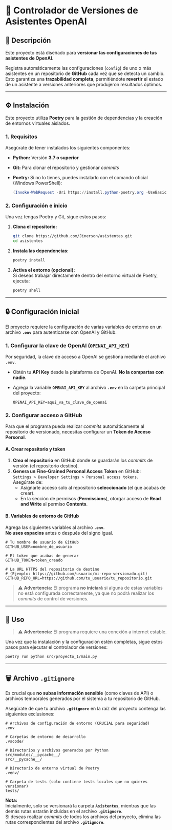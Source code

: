 # 🤖 Controlador de Versiones de Asistentes OpenAI

## 📖 Descripción

Este proyecto está diseñado para **versionar las configuraciones de tus asistentes de OpenAI**.

Registra automáticamente las configuraciones (`config`) de uno o más asistentes en un repositorio de **GitHub** cada vez que se detecta un cambio.  
Esto garantiza una **trazabilidad completa**, permitiéndote **revertir** el estado de un asistente a versiones anteriores que produjeron resultados óptimos.

---

## ⚙️ Instalación

Este proyecto utiliza **Poetry** para la gestión de dependencias y la creación de entornos virtuales aislados.

### 1. Requisitos

Asegúrate de tener instalados los siguientes componentes:

- **Python:** Versión **3.7 o superior**  
- **Git:** Para clonar el repositorio y gestionar *commits*  
- **Poetry:** Si no lo tienes, puedes instalarlo con el comando oficial (Windows PowerShell):

  ```powershell
  (Invoke-WebRequest -Uri https://install.python-poetry.org -UseBasicParsing).Content | python -
  ```

### 2. Configuración e inicio

Una vez tengas Poetry y Git, sigue estos pasos:

1. **Clona el repositorio:**
   ```bash
   git clone https://github.com/Jinerson/asistentes.git
   cd asistentes
   ```

2. **Instala las dependencias:**
   ```bash
   poetry install
   ```

3. **Activa el entorno (opcional):**  
   Si deseas trabajar directamente dentro del entorno virtual de Poetry, ejecuta:
   ```bash
   poetry shell
   ```

---

## 🔒 Configuración inicial

El proyecto requiere la configuración de varias variables de entorno en un archivo **`.env`** para autenticarse con OpenAI y GitHub.

### 1. Configurar la clave de OpenAI (`OPENAI_API_KEY`)

Por seguridad, la clave de acceso a OpenAI se gestiona mediante el archivo `.env`.

- Obtén tu **API Key** desde la plataforma de OpenAI. **No la compartas con nadie.**
- Agrega la variable **`OPENAI_API_KEY`** al archivo **`.env`** en la carpeta principal del proyecto:

  ```
  OPENAI_API_KEY=aqui_va_tu_clave_de_openai
  ```

### 2. Configurar acceso a GitHub

Para que el programa pueda realizar *commits* automáticamente al repositorio de versionado, necesitas configurar un **Token de Acceso Personal**.

#### A. Crear repositorio y token

1. **Crea el repositorio** en GitHub donde se guardarán los *commits* de versión (el repositorio destino).  
2. **Genera un Fine-Grained Personal Access Token** en GitHub:  
   `Settings > Developer Settings > Personal access tokens`.  
   Asegúrate de:
   - Asignarle acceso solo al repositorio **seleccionado** (el que acabas de crear).
   - En la sección de permisos (**Permissions**), otorgar acceso de **Read and Write** al permiso **Contents**.

#### B. Variables de entorno de GitHub

Agrega las siguientes variables al archivo **`.env`**.  
**No uses espacios** antes o después del signo igual.

```
# Tu nombre de usuario de GitHub
GITHUB_USER=nombre_de_usuario

# El token que acabas de generar
GITHUB_TOKEN=token_creado

# La URL HTTPS del repositorio de destino
# (Ejemplo: https://github.com/usuario/mi-repo-versionado.git)
GITHUB_REPO_URL=https://github.com/tu_usuario/tu_repositorio.git
```

> ⚠️ **Advertencia:** El programa **no iniciará** si alguna de estas variables no está configurada correctamente, ya que no podrá realizar los *commits* de control de versiones.

---

## 🚀 Uso

> ⚠️ **Advertencia:** El programa requiere una conexión a internet estable.

Una vez que la instalación y la configuración estén completas, sigue estos pasos para ejecutar el controlador de versiones:

```bash
poetry run python src/proyecto_1/main.py
```

---

## 🗑️ Archivo `.gitignore`

Es crucial que **no subas información sensible** (como claves de API) o archivos temporales generados por el sistema a tu repositorio de GitHub.  

Asegúrate de que tu archivo **`.gitignore`** en la raíz del proyecto contenga las siguientes exclusiones:

```
# Archivos de configuración de entorno (CRUCIAL para seguridad)
.env

# Carpetas de entorno de desarrollo
.vscode/

# Directorios y archivos generados por Python
src/modules/__pycache__/
src/__pycache__/

# Directorio de entorno virtual de Poetry
.venv/

# Carpeta de tests (solo contiene tests locales que no quieres versionar)
tests/
```

**Nota:**  
Inicialmente, solo se versionará la carpeta **`Asistentes`**, mientras que las demás rutas estarán incluidas en el archivo **`.gitignore`**.  
Si deseas realizar *commits* de todos los archivos del proyecto, elimina las rutas correspondientes del archivo **`.gitignore`**.
